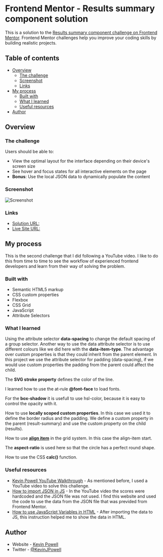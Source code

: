 # Frontend Mentor - Results summary component solution

This is a solution to the [Results summary component challenge on Frontend Mentor](https://www.frontendmentor.io/challenges/results-summary-component-CE_K6s0maV). Frontend Mentor challenges help you improve your coding skills by building realistic projects. 

## Table of contents

- [Overview](#overview)
  - [The challenge](#the-challenge)
  - [Screenshot](#screenshot)
  - [Links](#links)
- [My process](#my-process)
  - [Built with](#built-with)
  - [What I learned](#what-i-learned)
  - [Useful resources](#useful-resources)
- [Author](#author)


## Overview

### The challenge

Users should be able to:

- View the optimal layout for the interface depending on their device's screen size
- See hover and focus states for all interactive elements on the page
- **Bonus**: Use the local JSON data to dynamically populate the content

### Screenshot

![Screenshot](image.png)

### Links

- [Solution URL:](https://your-solution-url.com)
- [Live Site URL:](https://your-live-site-url.com)

## My process

This is the second challenge that I did following a YouTube video. I like to do this from time to time to see the workflow of experienced frontend developers and learn from their way of solving the problem.

### Built with

- Semantic HTML5 markup
- CSS custom properties
- Flexbox
- CSS Grid
- JavaScript
- Attribute Selectors

### What I learned

Using the attribute selector **data-spacing** to change the default spacing of a group selector.
Another way to use the data attribute selector is to use different colours like we did here with the **data-item-type**. 
The advantage over custom properties is that they could inherit from the parent element. In this project we use the attribute selector for padding (data-spacing), if we would use custom properties the padding from the parent could affect the child.

The **SVG stroke property** defines the color of the line.

I learned how to use the at-rule **@font-face** to load fonts.

For the **box-shadow** it is usefull to use hsl-color, because it is easy to control the opacity with it.

How to use **locally scoped custom properties**. In this case we used it to define the border radius and the padding. We define a custom property in the parent (result-summary) and use the custom property on the child (results).

How to use **[align item](https://developer.mozilla.org/en-US/docs/Web/CSS/CSS_grid_layout/Box_alignment_in_grid_layout)** in the grid system. In this case the align-item start.

The **aspect-ratio** is used here so that the circle has a perfect round shape.

How to use the CSS **calc()** function.


### Useful resources

- [Kevin Powell YouTube Walkthrough](https://www.youtube.com/watch?v=KqFAs5d3Yl8&ab_channel=KevinPowell) - As mentioned before, I used a YouTube video to solve this challenge.
- [How to import JSON in JS](https://tutorial.eyehunts.com/json/how-to-import-json-file-in-html/) - In the YouTube video the scores were hardcoded and the JSON file was not used. I find this website and used the code to use the data from the JSON file that was previded from Frontend Mentor.
- [How to use JavaScript Variables in HTML](https://devpractical.com/how-to-use-javascript-variable-in-html/) - After importing the data to JS, this instruction helped me to show the data in HTML.


## Author

- Website - [Kevin Powell](https://t.co/BJIftdUnMN)
- Twitter - [@KevinJPowell](https://www.twitter.com/KevinJPowell)


